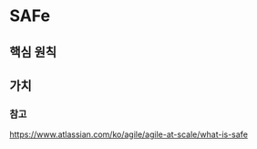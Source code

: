 # SAFe

## 핵심 원칙

## 가치





### 참고
https://www.atlassian.com/ko/agile/agile-at-scale/what-is-safe     


